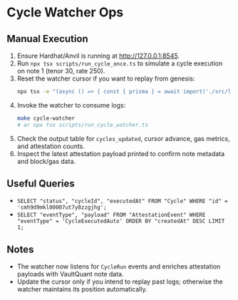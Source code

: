 # Cycle Watcher Ops

## Manual Execution
1. Ensure Hardhat/Anvil is running at http://127.0.0.1:8545.
2. Run `npx tsx scripts/run_cycle_once.ts` to simulate a cycle execution on note 1 (tenor 30, rate 250).
3. Reset the watcher cursor if you want to replay from genesis:
   ```bash
   npx tsx -e "(async () => { const { prisma } = await import('./src/lib/prisma.js'); await prisma.subscriberCursor.upsert({ where: { name: 'cycle_watcher' }, update: { lastBlock: 0n }, create: { name: 'cycle_watcher', lastBlock: 0n } }); await prisma.$disconnect(); })();"
   ```
4. Invoke the watcher to consume logs:
   ```bash
   make cycle-watcher
   # or npx tsx scripts/run_cycle_watcher.ts
   ```
5. Check the output table for `cycles_updated`, cursor advance, gas metrics, and attestation counts.
6. Inspect the latest attestation payload printed to confirm note metadata and block/gas data.

## Useful Queries
- `SELECT "status", "cycleId", "executedAt" FROM "Cycle" WHERE "id" = 'cmh9d9mkl00007ut7y8zzgjhg';`
- `SELECT "eventType", "payload" FROM "AttestationEvent" WHERE "eventType" = 'CycleExecutedAuto' ORDER BY "createdAt" DESC LIMIT 1;`

## Notes
- The watcher now listens for `CycleRun` events and enriches attestation payloads with VaultQuant note data.
- Update the cursor only if you intend to replay past logs; otherwise the watcher maintains its position automatically.
